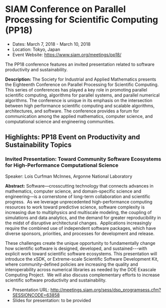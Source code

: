 
# SIAM Conference on Parallel Processing for Scientific Computing (PP18)

- Dates: March 7, 2018 - March 10, 2018
- Location: Tokyo, Japan
- Event Website: https://www.siam.org/meetings/pp18/

The PP18 conference features an invited presentation related to software productivity and sustainability.

**Description:** The Society for Industrial and Applied Mathematics presents the Eighteenth Conference on Parallel Processing for Scientific Computing. This series of conferences has played a key role in promoting parallel scientific computing, algorithms for parallel systems, and parallel numerical algorithms. The conference is unique in its emphasis on the intersection between high performance scientific computing and scalable algorithms, architectures, and software. The conference provides a forum for communication among the applied mathematics, computer science, and computational science and engineering communities.

## Highlights: PP18 Event on Productivity and Sustainability Topics

### Invited Presentation: Toward Community Software Ecosystems for High-Performance Computational Science

Speaker: Lois Curfman McInnes, Argonne National Laboratory

**Abstract:** Software—crosscutting technology that connects advances in mathematics, computer science, and domain-specific science and engineering—is a cornerstone of long-term collaboration and scientific progress.  As we leverage unprecedented high-performance computing resources to work toward predictive science, software complexity is increasing due to multiphysics and multiscale modeling, the coupling of simulations and data analytics, and the demand for greater reproducibility in the midst of disruptive architectural changes.  Applications increasingly require the combined use of independent software packages, which have diverse sponsors, priorities, and processes for development and release.

These challenges create the unique opportunity to fundamentally change how scientific software is designed, developed, and sustained---with explicit work toward scientific software ecosystems. This presentation will introduce the xSDK, or Extreme-scale Scientific Software Development Kit, where community-defined policies are increasing the quality and interoperability across numerical libraries as needed by the DOE Exascale Computing Project.  We will also discuss complementary efforts to increase scientific software productivity and sustainability.


- Presentation URL: http://meetings.siam.org/sess/dsp_programsess.cfm?SESSIONCODE=63858
- Slides for presentation: to be provided

<!---
Publish: yes
Categories: planning, collaboration, development
Topics: software interoperability, strategies for more effective teams, software engineering
Tags: conference
Level: 2
Prerequisites: defaults
Aggregate: none
--->
